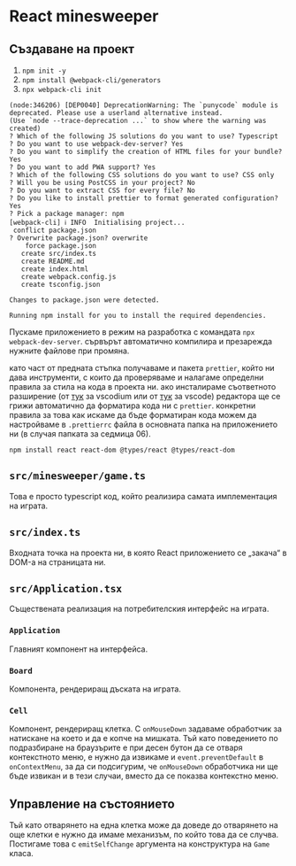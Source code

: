 # React minesweeper

## Създаване на проект

1. `npm init -y`
2. `npm install @webpack-cli/generators`
3. `npx webpack-cli init`

```
(node:346206) [DEP0040] DeprecationWarning: The `punycode` module is deprecated. Please use a userland alternative instead.
(Use `node --trace-deprecation ...` to show where the warning was created)
? Which of the following JS solutions do you want to use? Typescript
? Do you want to use webpack-dev-server? Yes
? Do you want to simplify the creation of HTML files for your bundle? Yes
? Do you want to add PWA support? Yes
? Which of the following CSS solutions do you want to use? CSS only
? Will you be using PostCSS in your project? No
? Do you want to extract CSS for every file? No
? Do you like to install prettier to format generated configuration? Yes
? Pick a package manager: npm
[webpack-cli] ℹ INFO  Initialising project...
 conflict package.json
? Overwrite package.json? overwrite
    force package.json
   create src/index.ts
   create README.md
   create index.html
   create webpack.config.js
   create tsconfig.json

Changes to package.json were detected.

Running npm install for you to install the required dependencies.
```

Пускаме приложението в режим на разработка с командата `npx webpack-dev-server`.
сървърът автоматично компилира и презарежда нужните файлове при промяна.

като част от предната стъпка получаваме и пакета `prettier`, който ни дава
инструменти, с които да проверяваме и налагаме определни правила за стила на
кода в проекта ни. ако инсталираме съответното разширение (от
[тук](https://open-vsx.org/extension/esbenp/prettier-vscode) за vscodium или от
[тук](https://marketplace.visualstudio.com/items?itemname=esbenp.prettier-vscode)
за vscode) редактора ще се грижи автоматично да форматира кода ни с `prettier`.
конкретни правила за това как искаме да бъде форматиран кода можем да
настройваме в `.prettierrc` файла в основната папка на приложението ни (в случая
папката за седмица 06).

`npm install react react-dom @types/react @types/react-dom`

## `src/minesweeper/game.ts`

Това е просто typescript код, който реализира самата имплементация на играта.

## `src/index.ts`

Входната точка на проекта ни, в която React приложението се „закача“ в DOM-а на
страницата ни.

## `src/Application.tsx`

Съществената реализация на потребителския интерфейс на играта.

### `Application`

Главният компонент на интерфейса.

### `Board`

Компонента, рендериращ дъската на играта.

### `Cell`

Компонент, рендериращ клетка. С `onMouseDown` задаваме обработчик за натискане
на което и да е копче на мишката. Тъй като поведението по подразбиране на
браузърите е при десен бутон да се отваря контекстното меню, е нужно да извикаме
и `event.preventDefault` в `onContextMenu`, за да си подсигурим, че
`onMouseDown` обработчика ни ще бъде извикан и в тези случаи, вместо да се
показва контекстно меню.

## Управление на състоянието

Тъй като отварянето на една клетка може да доведе до отварянето на още клетки е
нужно да имаме механизъм, по който това да се случва. Постигаме това с
`emitSelfChange` аргумента на конструктура на `Game` класа.
